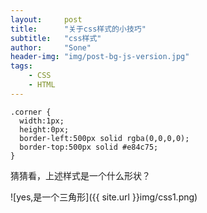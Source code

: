 ```yaml
---
layout:     post
title:      "关于css样式的小技巧"
subtitle:   "css样式"
author:     "Sone"
header-img: "img/post-bg-js-version.jpg"
tags:
    - CSS
    - HTML
---
```


```
.corner {
  width:1px;
  height:0px;
  border-left:500px solid rgba(0,0,0,0);
  border-top:500px solid #e84c75;
}
```

猜猜看，上述样式是一个什么形状？







![yes,是一个三角形]({{ site.url }}img/css1.png)